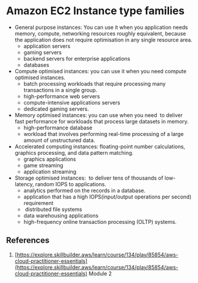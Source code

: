 # Amazon EC2 Instance type families
- General purpose instances: You can use it when you application needs memory, compute, networking resources roughly equivalent, because the application does not require optimisation in any single resource area.
	- application servers
	- gaming servers
	- backend servers for enterprise applications
	- databases
- Compute optimised instances: you can use it when you need compute optimised instances. 
	- batch processing workloads that require processing many transactions in a single group.
	- high-performance web servers
	- compute-intensive applications servers
	- dedicated gaming servers.
- Memory optimised instances: you can use when you need  to deliver fast performance for workloads that process large datasets in memory.
	- high-performance database 
	- workload that involves performing real-time processing of a large amount of unstructured data. 
- Accelerated computing instances: floating-point number calculations, graphics processing, and data pattern matching.
	- graphics applications
	- game streaming
	- application streaming
- Storage optimised instances:  to deliver tens of thousands of low-latency, random IOPS to applications.
	- analytics performed on the records in a database.
	- application that has a high IOPS(input/output operations per second) requirement
	-  distributed file systems
	- data warehousing applications
	- high-frequency online transaction processing (OLTP) systems.

## References
1. [https://explore.skillbuilder.aws/learn/course/134/play/85854/aws-cloud-practitioner-essentials](https://explore.skillbuilder.aws/learn/course/134/play/85854/aws-cloud-practitioner-essentials) Module 2
